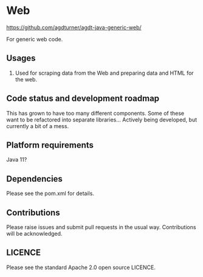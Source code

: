# Web

https://github.com/agdturner/agdt-java-generic-web/

For generic web code.

## Usages
1. Used for scraping data from the Web and preparing data and HTML for the web.

## Code status and development roadmap
This has grown to have too many different components. Some of these want to be refactored into separate libraries...
Actively being developed, but currently a bit of a mess.

## Platform requirements
Java 11?

## Dependencies
Please see the pom.xml for details.

## Contributions
Please raise issues and submit pull requests in the usual way. Contributions will be acknowledged.

## LICENCE
Please see the standard Apache 2.0 open source LICENCE.
